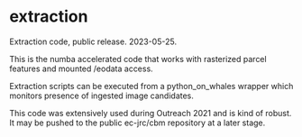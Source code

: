 # extraction
Extraction code, public release. 2023-05-25.

This is the numba accelerated code that works with rasterized parcel features and mounted /eodata access.

Extraction scripts can be executed from a python_on_whales wrapper which monitors presence of ingested image candidates.

This code was extensively used during Outreach 2021 and is kind of robust. It may be pushed to the public ec-jrc/cbm repository at a later stage.
